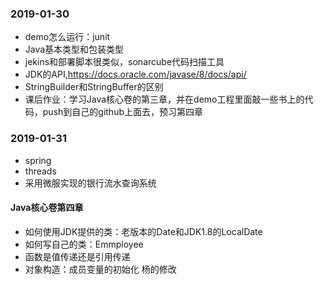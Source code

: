 ### 2019-01-30
- demo怎么运行：junit
- Java基本类型和包装类型
- jekins和部署脚本很类似，sonarcube代码扫描工具
- JDK的API,https://docs.oracle.com/javase/8/docs/api/
- StringBuilder和StringBuffer的区别
- 课后作业：学习Java核心卷的第三章，并在demo工程里面敲一些书上的代码，push到自己的github上面去，预习第四章
### 2019-01-31
- spring
- threads
- 采用微服实现的银行流水查询系统
#### Java核心卷第四章
- 如何使用JDK提供的类：老版本的Date和JDK1.8的LocalDate
- 如何写自己的类：Emmployee
- 函数是值传递还是引用传递
- 对象构造：成员变量的初始化
杨的修改




